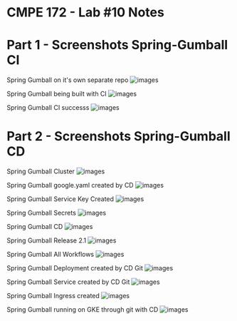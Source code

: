# CMPE 172 - Lab #10 Notes

# Part 1 - Screenshots Spring-Gumball CI

Spring Gumball on it's own separate repo
![images](https://github.com/victorm648/spring-gumball/blob/main/images/repo.png)

Spring Gumball being built with CI
![images](https://github.com/victorm648/spring-gumball/blob/main/images/ci1.png)

Spring Gumball CI successs
![images](https://github.com/victorm648/spring-gumball/blob/main/images/ci2.png)

# Part 2 - Screenshots Spring-Gumball CD

Spring Gumball Cluster
![images](https://github.com/victorm648/spring-gumball/blob/main/images/clusters.png)

Spring Gumball google.yaml created by CD
![images](https://github.com/victorm648/spring-gumball/blob/main/images/google2.png)


Spring Gumball Service Key Created
![images](https://github.com/victorm648/spring-gumball/blob/main/images/servicekey.png)

Spring Gumball Secrets
![images](https://github.com/victorm648/spring-gumball/blob/main/images/secrets.png)

Spring Gumball CD
![images](https://github.com/victorm648/spring-gumball/blob/main/images/cd.png)

Spring Gumball Release 2.1
![images](https://github.com/victorm648/spring-gumball/blob/main/images/release.png)

Spring Gumball All Workflows
![images](https://github.com/victorm648/spring-gumball/blob/main/images/allworkflows.png)

Spring Gumball Deployment created by CD Git
![images](https://github.com/victorm648/spring-gumball/blob/main/images/deployment.png)

Spring Gumball Service created by CD Git
![images](https://github.com/victorm648/spring-gumball/blob/main/images/service.png)

Spring Gumball Ingress created
![images](https://github.com/victorm648/spring-gumball/blob/main/images/ingress.png)

Spring Gumball running on GKE through git with CD
![images](https://github.com/victorm648/spring-gumball/blob/main/images/gumball.png)

